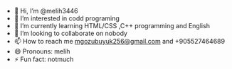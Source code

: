 - 👋 Hi, I’m @melih3446
- 👀 I’m interested in codd programing
- 🌱 I’m currently learning HTML/CSS ,C++ programming and English
- 💞️ I’m looking to collaborate on nobody
- 📫 How to reach me mgozubuyuk256@gmail.com and +905527464689
- 😄 Pronouns: melih
- ⚡ Fun fact: notmuch

<!---
melih3446/melih3446 is a ✨ special ✨ repository because its `README.md` (this file) appears on your GitHub profile.
You can click the Preview link to take a look at your changes.
--->

